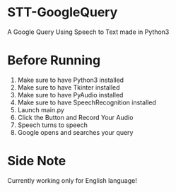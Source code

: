 # STT-GoogleQuery
A Google Query Using Speech to Text made in Python3

# Before Running
1. Make sure to have Python3 installed
2. Make sure to have Tkinter installed
3. Make sure to have PyAudio installed
4. Make sure to have SpeechRecognition installed
5. Launch main.py
6. Click the Button and Record Your Audio
7. Speech turns to speech
8. Google opens and searches your query

# Side Note
Currently working only for English language!
